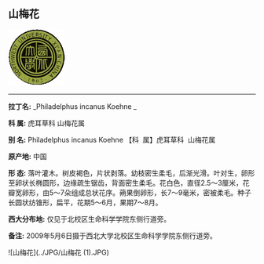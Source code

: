 ## 山梅花

![西北大学校园网络植物志](../JPG/nwu.gif)

---

**拉丁名:**  _Philadelphus incanus Koehne _

**科 属:** 虎耳草科 山梅花属

**别 名:** Philadelphus incanus Koehne 
【科  属】虎耳草科  山梅花属

**原产地:** 中国

**形  态:** 落叶灌木。树皮褐色，片状剥落。幼枝密生柔毛，后渐光滑。叶对生，卵形至卵状长椭圆形，边缘疏生锯齿，背面密生柔毛。花白色，直径2.5～3厘米，花瓣宽卵形，由5～7朵组成总状花序。蒴果倒卵形，长7～9毫米，密被柔毛。种子长圆状纺锥形，扁平，花期5～6月，果期7～8月。

**西大分布地:** 仅见于北校区生命科学学院东侧行道旁。

**备注:** 2009年5月6日摄于西北大学北校区生命科学学院东侧行道旁。

![山梅花](../JPG/山梅花 (1).JPG) 

